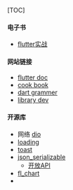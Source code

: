 [TOC]

#### 电子书

* [flutter实战](https://book.flutterchina.club)

#### 网站链接

* [flutter doc](https://flutter.dev)
* [cook book](https://flutter.dev/docs/cookbook)
* [dart grammer](https://dart.dev/samples)
* [library dev](https://dart.dev/guides/libraries/create-library-packages)

####  开源库

* 网络 [dio](https://pub.dev/packages/dio#examples)
* [loading](https://pub.dev/packages/flutter_spinkit)
* [toast](https://pub.dev/packages/fluttertoast)
* [json_serializable](https://pub.dev/packages/json_serializable)
  * [开放API](https://github.com/HackerNews/API)
* [fl_chart](https://pub.dev/packages/fl_chart)
* 

